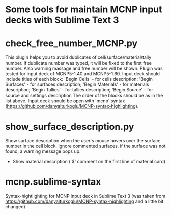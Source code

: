 # Some tools for maintain MCNP input decks with Sublime Text 3

# check_free_number_MCNP.py 
This plugin helps you to avoid dublicates of
cell/surface/material/tally number. If dublicate number was typed, it
will be fixed to the first free number. Also warning massage and free
number will be shown.
Plugin was tested for input deck of MCNP5-1.40 and MCNP5-1.60.
Input deck should include titles of each block:
'Begin Cells' - for cells description;
'Begin Surfaces' - for surfaces description;
'Begin Materials' - for materials description;
'Begin Tallies' - for tallies description;
'Begin Source' - for source and settings description
The order of the blocks should be as in the list above.
Input deck should be open with 'mcnp' syntax
(https://github.com/danyalturkoglu/MCNP-syntax-highlighting). 

# show_surface_description.py
Show surface description when the user's mouse hovers over the surface
number in the cell block. Ignore commented surfaces. if the surface was
not found, a warning message pops up.
- Show material description ('$' comment on the first line of material card)

# mcnp.sublime-syntax
Syntax-hightlighting for MCNP input deck in Sublime Text 3
(was taken from https://github.com/danyalturkoglu/MCNP-syntax-highlighting
and a little bit changed)
